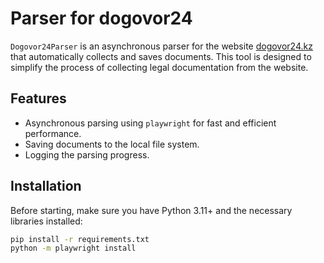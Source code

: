 # Parser for dogovor24

`Dogovor24Parser` is an asynchronous parser for the website [dogovor24.kz](https://new.dogovor24.kz) that automatically collects and saves documents. This tool is designed to simplify the process of collecting legal documentation from the website.

## Features

- Asynchronous parsing using `playwright` for fast and efficient performance.
- Saving documents to the local file system.
- Logging the parsing progress.

## Installation

Before starting, make sure you have Python 3.11+ and the necessary libraries installed:

```sh
pip install -r requirements.txt
python -m playwright install
